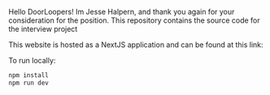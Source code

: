 Hello DoorLoopers! Im Jesse Halpern, and thank you again for your consideration for the position. This repository contains the source code for the interview project

This website is hosted as a NextJS application and can be found at this link: 

To run locally:

```bash
npm install
npm run dev
```
